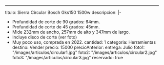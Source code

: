 ---
titulo: Sierra Circular Bosch Gks150 1500w
descripcion: |-
  - Profundidad de corte de 90 grados: 64mm.
  - Profundidad de corte de 45 grados: 45mm.
  - Mide 232mm de ancho, 257mm de alto y 347mm de largo.
  - Incluye disco de corte (ver foto)
  - Muy poco uso, comprada en 2022.
cantidad: 1
categoria: Herramientas
destino: Vender
precio: 15000
precioAnterior:
entrega: Julio
foto1: "/images/articulos/circular1.jpg"
foto2: "/images/articulos/circular2.jpg"
foto3: "/images/articulos/circular3.jpg"
reservado: true
